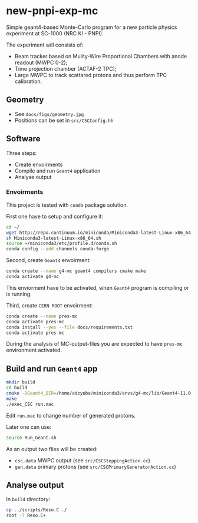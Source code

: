 # new-pnpi-exp-mc

Simple geant4-based Monte-Carlo program for a new particle physics experiment at SC-1000 (NRC KI - PNPI).

The experiment will consists of:
  * Beam tracker based on Mulity-Wire Proportional Chambers with anode readout (MWPC 0-2);
  * Time projection chamber (ACTAF-2 TPC);
  * Large MWPC to track scattared protons and thus perform TPC calibration.

## Geometry

  * See `docs/figs/geometry.jpg`
  * Positions can be set in `src/CSCConfig.hh` 

## Software

Three steps:
  * Create envoirments
  * Compile and run `Geant4` application
  * Analyse output

### Envoirments 

This project is tested with `conda` package solution.

First one have to setup and configure it:
```bash
cd ~/
wget http://repo.continuum.io/miniconda/Miniconda3-latest-Linux-x86_64.sh
sh Miniconda3-latest-Linux-x86_64.sh
source ~/miniconda3/etc/profile.d/conda.sh
conda config --add channels conda-forge
```

Second, create `Geant4` envoirment:
```bash
conda create --name g4-mc geant4 compilers cmake make
conda activate g4-mc
```
This enviorment have to be activated, when `Geant4` program is compiling or is running.

Third, create `CERN ROOT` envoirment:
```bash
conda create --name pres-mc
conda activate pres-mc
conda install --yes --file docs/requirements.txt
conda activate pres-mc
```
During the analysis of MC-output-files you are expected to have `pres-mc` environment activated.

## Build and run `Geant4` app

```bash
mkdir build
cd build
cmake -DGeant4_DIR=/home/adzyuba/miniconda3/envs/g4-mc/lib/Geant4-11.0.3/ ../
make
./exec_CSC run.mac
```

Edit `run.mac` to change number of generated protons.

Later one can use:
```bash
source Run_Geant.sh
```

As an output two files will be created:
  * `csc.data` MWPC output (see `src/CSCSteppingAction.cc`)
  * `gen.data` primary protons (see `src/CSCPrimaryGeneratorAction.cc`)

## Analyse output

In `build` directory:
```bash
cp ../scripts/Reso.C ./
root -l Reso.C+
```


